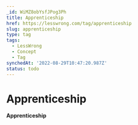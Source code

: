 ```yaml
---
_id: WiMZ8obYsfJPog3Ph
title: Apprenticeship
href: https://lesswrong.com/tag/apprenticeship
slug: apprenticeship
type: tag
tags:
  - LessWrong
  - Concept
  - Tag
synchedAt: '2022-08-29T10:47:20.987Z'
status: todo
---
```


# Apprenticeship

**Apprenticeship**
